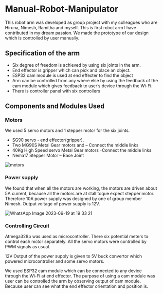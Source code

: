 # Manual-Robot-Manipulator
This robot arm was developed as group project with my colleagues who are Hiruna, Nimesh, Ramitha and myself. This is first robot arm I have contributed in my dream passion. We made the prototype of our design which is controlled by user manually.   

## Specification of the arm
- Six degree of freedom is achieved by using six joints in the arm.
- End effector is gripper which can pick and place an object.
- ESP32 cam module is used at end effecter to find the object 
- Arm can be controlled from any where else by using the feedback of the cam module which gives feedback to user’s device through the Wi-Fi.
-  There is controller panel with six controllers 

## Components and Modules Used
### Motors 
We used 5 servo motors and 1 stepper motor for the six joints.
- SG90 servo - end effector(gripper).
- Two MG90S Metal Gear motors and – Connect the middle links 
- 40Kg High Speed servo Metal Gear motors -Connect the middle links
- Nema17 Stepper Motor – Base Joint

![motors](https://github.com/Upeksha-Dilhara/Manual-Robot-Arm/assets/128304167/0a6f9660-51f2-477b-8905-7bf659530700)



### Power supply

We found that when all the motors are working, the motors are driven about 5A current, because all the motors are at stall toque expect stepper motor. Therefore 10A power supply was designed by one of group member Nimesh. Output voltage of power supply is 12V.

![WhatsApp Image 2023-09-19 at 19 33 21](https://github.com/Upeksha-Dilhara/Manual-Robot-Arm/assets/128304167/36821746-2e12-4ab3-a453-844913631e4c)

### Controlling Circuit 

Atmega328p was used as microcontroller. There six potential meters to control each motor separately. All the servo motors were controlled by PWM signals as usual. 

12V Output of the power supply is given to 5V buck convertor which powered microcontroller and some servo motors. 

We used ESP32 cam module which can be connected to any device through the Wi-Fi at end effector. The purpose of using a cam module was user can be controlled the arm by observing output of cam module. Because user can see what the end effector orientation and position is. 

##

